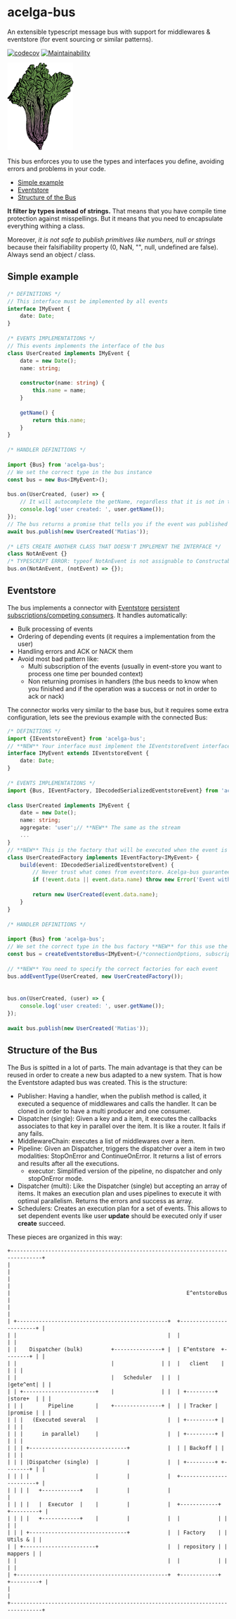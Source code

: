# acelga-bus
An extensible typescript message bus with support for middlewares & eventstore (for event sourcing or similar patterns).

[![codecov](https://codecov.io/gh/DavidBM/acelga-bus/branch/master/graph/badge.svg)](https://codecov.io/gh/DavidBM/acelga-bus) [![Maintainability](https://api.codeclimate.com/v1/badges/7fc4998d666a07395802/maintainability)](https://codeclimate.com/github/DavidBM/acelga-bus/maintainability)

<img src="img/acelga.png">

This bus enforces you to use the types and interfaces you define, avoiding errors and problems in your code. 

<!-- MarkdownTOC autolink="true" autoanchor="true" -->

- [Simple example](#simple-example)
- [Eventstore](#eventstore)
- [Structure of the Bus](#structure-of-the-bus)

<!-- /MarkdownTOC -->

**It filter by types instead of strings.** That means that you have compile time protection against misspellings. But it means that you need to encapsulate everything withing a class. 

Moreover, *it is not safe to publish primitives like numbers, null or strings* because their falsifiability property (0, NaN, "", null, undefined are false). Always send an object / class.

<a id="simple-example"></a>
## Simple example

```typescript
/* DEFINITIONS */
// This interface must be implemented by all events
interface IMyEvent {
    date: Date;
}

/* EVENTS IMPLEMENTATIONS */
// This events implements the interface of the bus
class UserCreated implements IMyEvent {
    date = new Date();
    name: string;

    constructor(name: string) {
        this.name = name;
    }

    getName() {
        return this.name;
    }
}

/* HANDLER DEFINITIONS */

import {Bus} from 'acelga-bus';
// We set the correct type in the bus instance
const bus = new Bus<IMyEvent>();

bus.on(UserCreated, (user) => {
    // It will autocomplete the getName, regardless that it is not in the interface
    console.log('user created: ', user.getName());
});
// The bus returns a promise that tells you if the event was published successfully
await bus.publish(new UserCreated('Matias'));

/* LETS CREATE ANOTHER CLASS THAT DOESN'T IMPLEMENT THE INTERFACE */
class NotAnEvent {}
/* TYPESCRIPT ERROR: typeof NotAnEvent is not assignable to Constructable<IMyEvent>*/
bus.on(NotAnEvent, (notEvent) => {});
```

<a id="eventstore"></a>
## Eventstore

The bus implements a connector with [Eventstore](https://eventstore.org/) [persistent subscriptions/competing consumers](https://eventstore.org/docs/http-api/competing-consumers/index.html). It handles automatically:

 - Bulk processing of events
 - Ordering of depending events (it requires a implementation from the user)
 - Handling errors and ACK or NACK them
 - Avoid most bad pattern like:
     + Multi subscription of the events (usually in event-store you want to process one time per bounded context)
     + Non returning promises in handlers (the bus needs to know when you finished and if the operation was a success or not in order to ack or nack)

The connector works very similar to the base bus, but it requires some extra configuration, lets see the previous example with the connected Bus:

```typescript
/* DEFINITIONS */
import {IEventstoreEvent} from 'acelga-bus';
// **NEW** Your interface must implement the IEventstoreEvent interface
interface IMyEvent extends IEventstoreEvent {
    date: Date;
}

/* EVENTS IMPLEMENTATIONS */
import {Bus, IEventFactory, IDecodedSerializedEventstoreEvent} from 'acelga-bus';

class UserCreated implements IMyEvent {
    date = new Date();
    name: string;
    aggregate: 'user';// **NEW** The same as the stream
    ...
}
// **NEW** This is the factory that will be executed when the event is retrieved by Eventstore
class UserCreatedFactory implements IEventFactory<IMyEvent> {
    build(event: IDecodedSerializedEventstoreEvent) {
        // Never trust what comes from eventstore. Acelga-bus guarantees some attributes, but not the data content
        if (!event.data || event.data.name) throw new Error('Event without name');

        return new UserCreated(event.data.name);
    }
}

/* HANDLER DEFINITIONS */

import {Bus} from 'acelga-bus';
// We set the correct type in the bus factory **NEW** for this use the factory function
const bus = createEventstoreBus<IMyEvent>(/*connectionOptions, subscriptions*/);

// **NEW** You need to specify the correct factories for each event
bus.addEventType(UserCreated, new UserCreatedFactory());


bus.on(UserCreated, (user) => {
    console.log('user created: ', user.getName());
});

await bus.publish(new UserCreated('Matias'));
```

<a id="structure-of-the-bus"></a>
## Structure of the Bus

The Bus is spitted in a lot of parts. The main advantage is that they can be reused in order to create a new bus adapted to a new system. That is how the Eventstore adapted bus was created. This is the structure:

- Publisher: Having a handler, when the publish method is called, it executed a sequence of middlewares and calls the handler. It can be cloned in order to have a multi producer and one consumer.
- Dispatcher (single): Given a key and a item, it executes the callbacks associates to that key in parallel over the item. It is like a router. It fails if any fails.
- MiddlewareChain: executes a list of middlewares over a item.
- Pipeline: Given an Dispatcher, triggers the dispatcher over a item in two modalities: StopOnError and ContinueOnError. It returns a list of errors and results after all the executions.
    + executor: Simplified version of the pipeline, no dispatcher and only stopOnError mode.
- Dispatcher (multi): Like the Dispatcher (single) but accepting an array of items. It makes an execution plan and uses pipelines to execute it with optimal parallelism. Returns the errors and success as array.
- Schedulers: Creates an execution plan for a set of events. This allows to set dependent events like user **update** should be executed only if user **create** succeed.

These pieces are organized in this way:

```
+--------------------------------------------------------------------------------+
|                                                                                |
|                                                                                |
|                                                        E^entstoreBus           |
|                                                                                |
| +------------------------------------------------+  +------------------------+ |
| |                                                |  |                        | |
| |    Dispatcher (bulk)         +---------------+ |  | E^entstore  +--------+ | |
| |                              |               | |  |   client    |        | | |
| |                              |   Scheduler   | |  |             |gete^ent| | |
| | +-----------------------+    |               | |  | +---------+ |store+  | | |
| | |        Pipeline       |    +---------------+ |  | | Tracker | |promise | | |
| | |   (Executed several   |                      |  | +---------+ |        | | |
| | |      in parallel)     |                      |  | +---------+ |        | | |
| | | +-------------------------------+            |  | | Backoff | |        | | |
| | | |Dispatcher (single)  |         |            |  | +---------+ +--------+ | |
| | | |                     |         |            |  +------------------------+ |
| | | |   +------------+    |         |            |                             |
| | | |   |  Executor  |    |         |            |  +------------+ +---------+ |
| | | |   +------------+    |         |            |  |            | |         | |
| | | +-------------------------------+            |  | Factory    | | Utils & | |
| | +-----------------------+                      |  | repository | | mappers | |
| |                                                |  |            | |         | |
| +------------------------------------------------+  +------------+ +---------+ |
|                                                                                |
+--------------------------------------------------------------------------------+
```
